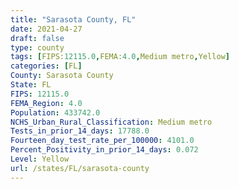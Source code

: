 ```yaml
---
title: "Sarasota County, FL"
date: 2021-04-27
draft: false
type: county
tags: [FIPS:12115.0,FEMA:4.0,Medium metro,Yellow]
categories: [FL]
County: Sarasota County
State: FL
FIPS: 12115.0
FEMA_Region: 4.0
Population: 433742.0
NCHS_Urban_Rural_Classification: Medium metro
Tests_in_prior_14_days: 17788.0
Fourteen_day_test_rate_per_100000: 4101.0
Percent_Positivity_in_prior_14_days: 0.072
Level: Yellow
url: /states/FL/sarasota-county
---
```



